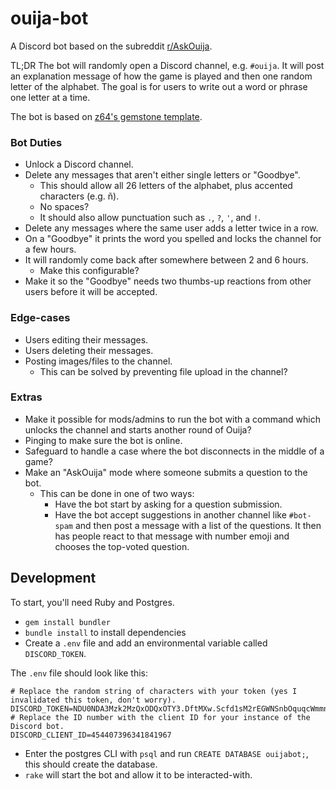 # ouija-bot
A Discord bot based on the subreddit [r/AskOuija](https://www.reddit.com/r/AskOuija/).

TL;DR The bot will randomly open a Discord channel, e.g. `#ouija`. It will post an explanation message of how the game is played and then one random letter of the alphabet. The goal is for users to write out a word or phrase one letter at a time.

The bot is based on [z64's gemstone template](https://github.com/z64/gemstone).

### Bot Duties

- Unlock a Discord channel.
- Delete any messages that aren't either single letters or "Goodbye".
  - This should allow all 26 letters of the alphabet, plus accented characters (e.g. ñ).
  - No spaces?
  - It should also allow punctuation such as `.`, `?`, `'`, and `!`.
- Delete any messages where the same user adds a letter twice in a row.
- On a "Goodbye" it prints the word you spelled and locks the channel for a few hours.
- It will randomly come back after somewhere between 2 and 6 hours.
  - Make this configurable?
- Make it so the "Goodbye" needs two thumbs-up reactions from other users before it will be accepted.

### Edge-cases

- Users editing their messages.
- Users deleting their messages.
- Posting images/files to the channel.
  - This can be solved by preventing file upload in the channel?

### Extras

- Make it possible for mods/admins to run the bot with a command which unlocks the channel and starts another round of Ouija?
- Pinging to make sure the bot is online.
- Safeguard to handle a case where the bot disconnects in the middle of a game?
- Make an "AskOuija" mode where someone submits a question to the bot.
  - This can be done in one of two ways:
    - Have the bot start by asking for a question submission.
    - Have the bot accept suggestions in another channel like `#bot-spam` and then post a message with a list of the questions. It then has people react to that message with number emoji and chooses the top-voted question.

## Development

To start, you'll need Ruby and Postgres.

- `gem install bundler`
- `bundle install` to install dependencies
- Create a `.env` file and add an environmental variable called `DISCORD_TOKEN`.

The `.env` file should look like this:

```
# Replace the random string of characters with your token (yes I invalidated this token, don't worry).
DISCORD_TOKEN=NDU0NDA3Mzk2MzQxODQxOTY3.DftMXw.Scfd1sM2rEGWNSnbOquqcWmmnxY
# Replace the ID number with the client ID for your instance of the Discord bot.
DISCORD_CLIENT_ID=454407396341841967
```

- Enter the postgres CLI with `psql` and run `CREATE DATABASE ouijabot;`, this should create the database.
- `rake` will start the bot and allow it to be interacted-with.
